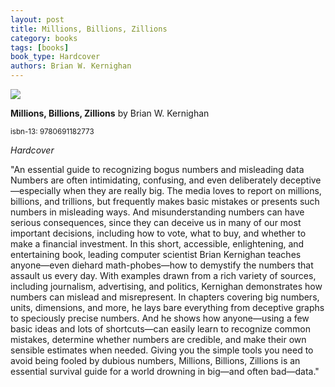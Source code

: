 ```yaml
---
layout: post
title: Millions, Billions, Zillions
category: books
tags: [books]
book_type: Hardcover
authors: Brian W. Kernighan
---
```


<img src="http://books.google.com/books/content?id=pViYDwAAQBAJ&printsec=frontcover&img=1&zoom=1&edge=curl&source=gbs_api"/>

**Millions, Billions, Zillions** by Brian W. Kernighan

<sup>isbn-13: 9780691182773</sup>

*Hardcover*

"An essential guide to recognizing bogus numbers and misleading data Numbers
are often intimidating, confusing, and even deliberately
deceptive—especially when they are really big. The media loves to report on
millions, billions, and trillions, but frequently makes basic mistakes or
presents such numbers in misleading ways. And misunderstanding numbers can
have serious consequences, since they can deceive us in many of our most
important decisions, including how to vote, what to buy, and whether to
make a financial investment. In this short, accessible, enlightening, and
entertaining book, leading computer scientist Brian Kernighan teaches
anyone—even diehard math-phobes—how to demystify the numbers that assault
us every day. With examples drawn from a rich variety of sources, including
journalism, advertising, and politics, Kernighan demonstrates how numbers
can mislead and misrepresent. In chapters covering big numbers, units,
dimensions, and more, he lays bare everything from deceptive graphs to
speciously precise numbers. And he shows how anyone—using a few basic ideas
and lots of shortcuts—can easily learn to recognize common mistakes,
determine whether numbers are credible, and make their own sensible
estimates when needed. Giving you the simple tools you need to avoid being
fooled by dubious numbers, Millions, Billions, Zillions is an essential
survival guide for a world drowning in big—and often bad—data."